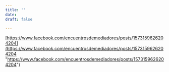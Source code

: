 ```yaml
---
title: ''
date: 
draft: false

---
```

[https://www.facebook.com/encuentrosdemediadores/posts/1573159626204204](https://www.facebook.com/encuentrosdemediadores/posts/1573159626204204 "https://www.facebook.com/encuentrosdemediadores/posts/1573159626204204")